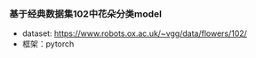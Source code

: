 ### 基于经典数据集102中花朵分类model

- dataset: https://www.robots.ox.ac.uk/~vgg/data/flowers/102/
- 框架：pytorch 